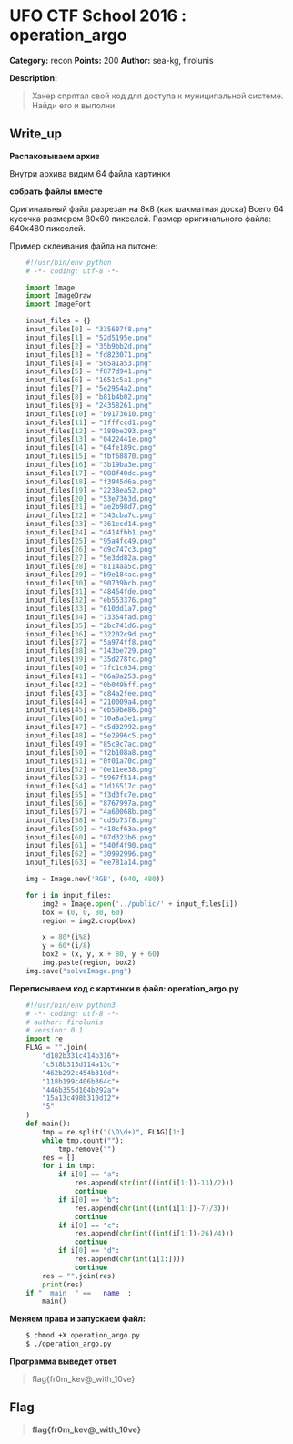 # UFO CTF School 2016 : operation_argo

**Category:** recon **Points:** 200
**Author:** sea-kg, firolunis 

**Description:**

> Хакер спрятал свой код для доступа к муниципальной системе. Найди его и выполни.

## Write_up

**Распаковываем архив**

Внутри архива видим 64 файла картинки

**собрать файлы вместе**

Оригинальный файл разрезан на 8x8 (как шахматная доска)
Всего 64 кусочка размером 80x60 пикселей.
Размер оригинального файла: 640x480 пикселей.

Пример склеивания файла на питоне:
```python
	#!/usr/bin/env python
	# -*- coding: utf-8 -*-

	import Image
	import ImageDraw
	import ImageFont

	input_files = {}
	input_files[0] = "335607f8.png"
	input_files[1] = "52d5195e.png"
	input_files[2] = "35b9bb2d.png"
	input_files[3] = "fd823071.png"
	input_files[4] = "565a1a53.png"
	input_files[5] = "f877d941.png"
	input_files[6] = "1651c5a1.png"
	input_files[7] = "5e2954a2.png"
	input_files[8] = "b81b4b02.png"
	input_files[9] = "24358261.png"
	input_files[10] = "b9173610.png"
	input_files[11] = "1fffccd1.png"
	input_files[12] = "189be293.png"
	input_files[13] = "0422441e.png"
	input_files[14] = "64fe189c.png"
	input_files[15] = "fbf68870.png"
	input_files[16] = "3b19ba3e.png"
	input_files[17] = "088f40dc.png"
	input_files[18] = "f3945d6a.png"
	input_files[19] = "2238ea52.png"
	input_files[20] = "53e7363d.png"
	input_files[21] = "ae2b98d7.png"
	input_files[22] = "343cba7c.png"
	input_files[23] = "361ecd14.png"
	input_files[24] = "d414fbb1.png"
	input_files[25] = "95a4fc49.png"
	input_files[26] = "d9c747c3.png"
	input_files[27] = "5e3dd82a.png"
	input_files[28] = "8114aa5c.png"
	input_files[29] = "b9e184ac.png"
	input_files[30] = "90739bcb.png"
	input_files[31] = "48454fde.png"
	input_files[32] = "eb553376.png"
	input_files[33] = "610dd1a7.png"
	input_files[34] = "73354fad.png"
	input_files[35] = "2bc741d6.png"
	input_files[36] = "32202c9d.png"
	input_files[37] = "5a974ff8.png"
	input_files[38] = "143be729.png"
	input_files[39] = "35d278fc.png"
	input_files[40] = "7fc1c034.png"
	input_files[41] = "06a9a253.png"
	input_files[42] = "0b049bff.png"
	input_files[43] = "c84a2fee.png"
	input_files[44] = "210009a4.png"
	input_files[45] = "eb59be86.png"
	input_files[46] = "10a8a3e1.png"
	input_files[47] = "c5d32992.png"
	input_files[48] = "5e2996c5.png"
	input_files[49] = "85c9c7ac.png"
	input_files[50] = "f2b108a8.png"
	input_files[51] = "0f01a70c.png"
	input_files[52] = "0e11ee38.png"
	input_files[53] = "5967f514.png"
	input_files[54] = "1d16517c.png"
	input_files[55] = "f3d3fc7e.png"
	input_files[56] = "8767997a.png"
	input_files[57] = "4a60068b.png"
	input_files[58] = "cd5b73f8.png"
	input_files[59] = "418cf63a.png"
	input_files[60] = "07d323b6.png"
	input_files[61] = "540f4f90.png"
	input_files[62] = "30992996.png"
	input_files[63] = "ee781a14.png"

	img = Image.new('RGB', (640, 480))

	for i in input_files:
		img2 = Image.open('../public/' + input_files[i])
		box = (0, 0, 80, 60)
		region = img2.crop(box)

		x = 80*(i%8)
		y = 60*(i/8)
		box2 = (x, y, x + 80, y + 60)
		img.paste(region, box2)
	img.save("solveImage.png")
```

**Переписываем код с картинки в файл: operation_argo.py**
```python
	#!/usr/bin/env python3
	# -*- coding: utf-8 -*-
	# author: firolunis
	# version: 0.1
	import re
	FLAG = "".join(
		"d102b331c414b316"+
		"c518b313d114a13c"+
		"462b292c454b310d"+
		"118b199c406b364c"+
		"446b355d104b292a"+
		"15a13c498b310d12"+
		"5"
	)
	def main():
		tmp = re.split("(\D\d+)", FLAG)[1:]
		while tmp.count(""):
			tmp.remove("")
		res = []
		for i in tmp:
			if i[0] == "a":
				res.append(str(int((int(i[1:])-13)/2)))
				continue
			if i[0] == "b":
				res.append(chr(int((int(i[1:])-7)/3)))
				continue
			if i[0] == "c":
				res.append(chr(int((int(i[1:])-26)/4)))
				continue
			if i[0] == "d":
				res.append(chr(int(i[1:])))
				continue
		res = "".join(res)
		print(res)
	if "__main__" == __name__:
		main()
```

**Меняем права и запускаем файл:**
```bash
	$ chmod +X operation_argo.py
	$ ./operation_argo.py
```

**Программа выведет ответ**

>	flag{fr0m_kev@\_with_10ve}

## Flag

> **flag{fr0m_kev@_with_10ve}**
